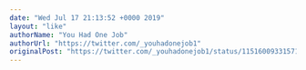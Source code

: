 ```yaml
---
date: "Wed Jul 17 21:13:52 +0000 2019"
layout: "like"
authorName: "You Had One Job"
authorUrl: "https://twitter.com/_youhadonejob1"
originalPost: "https://twitter.com/_youhadonejob1/status/1151600933157134336"
---
```

